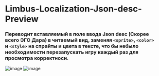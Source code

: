 # Limbus-Localization-Json-desc-Preview
### Переводит вставляемый в поле ввода Json desc (Скорее всего ЭГО Дара) в читаемый вид, заменяя `<sprite>`, `<color>` и `<style>` на спрайты и цвета в тексте, что бы небыло необходимости перезапускать игру каждый раз для просмотра корректноси.
![image](https://github.com/user-attachments/assets/13f3d10e-b58b-4246-8a10-fb040cfee542)
![image](https://github.com/user-attachments/assets/796c2de1-7c1e-4ef8-b811-cb9108d37bde)
